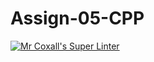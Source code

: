 # Assign-05-CPP
[![Mr Coxall's Super Linter](https://github.com/ICS3U-Programming-Adwok-k/Assign-05-CPP/workflows/Mr%20Coxall's%20Super%20Linter/badge.svg)](https://github.com/ICS3U-Programming-Adwok-k/Assign-05-CPP/actions/)
